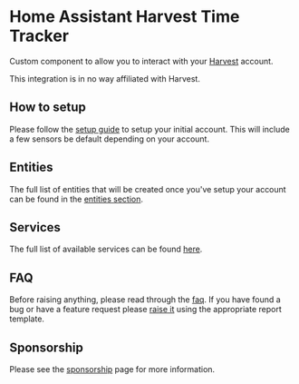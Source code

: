 # Home Assistant Harvest Time Tracker

Custom component to allow you to interact with your [Harvest](https://www.getharvest.com/) account. 

This integration is in no way affiliated with Harvest.

## How to setup

Please follow the [setup guide](./setup.md) to setup your initial account. This will include a few sensors be default depending on your account.

## Entities

The full list of entities that will be created once you've setup your account can be found in the [entities section](./entities.md).

## Services

The full list of available services can be found [here](./services.md).

## FAQ

Before raising anything, please read through the [faq](./faq.md). If you have found a bug or have a feature request please [raise it](https://github.com/BottlecapDave/HomeAssistant-HarvestTimeTracker/issues) using the appropriate report template.

## Sponsorship

Please see the [sponsorship](./sponsorship.md) page for more information.
